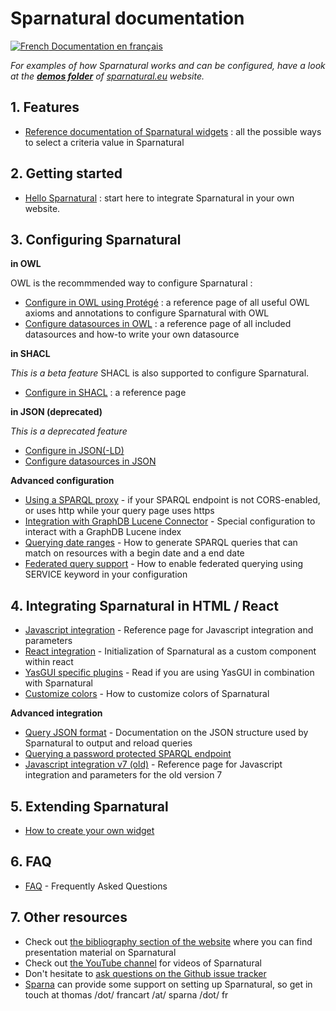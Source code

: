 
# Sparnatural documentation

[![French](https://github.com/madebybowtie/FlagKit/raw/master/Assets/PNG/FR.png) Documentation en français](/fr)

_For examples of how Sparnatural works and can be configured, have a look at the [**demos folder**](https://github.com/sparna-git/sparnatural.eu/tree/main/demos) of [sparnatural.eu](http://sparnatural.eu) website._


## 1. Features

- [Reference documentation of Sparnatural widgets](widgets.md) : all the possible ways to select a criteria value in Sparnatural


## 2. Getting started

- [Hello Sparnatural](Hello-Sparnatural/Hello-Sparnatural.md) : start here to integrate Sparnatural in your own website.


## 3. Configuring Sparnatural

**in OWL**

OWL is the recommmended way to configure Sparnatural :

- [Configure in OWL using Protégé](OWL-based-configuration.md) : a reference page of all useful OWL axioms and annotations to configure Sparnatural with OWL
- [Configure datasources in OWL](OWL-based-configuration-datasources.md) : a reference page of all included datasources and how-to write your own datasource

**in SHACL**

_This is a beta feature_
SHACL is also supported to configure Sparnatural.

- [Configure in SHACL](SHACL-based-configuration.md) : a reference page 

**in JSON (deprecated)**

_This is a deprecated feature_
- [Configure in JSON(-LD)](JSON-based-configuration.md)
- [Configure datasources in JSON](JSON-based-configuration-datasources.md)

**Advanced configuration**

- [Using a SPARQL proxy](SPARQL-proxy.md) - if your SPARQL endpoint is not CORS-enabled, or uses http while your query page uses https
- [Integration with GraphDB Lucene Connector](Integration-with-GraphDB-Lucene-Connector.md) - Special configuration to interact with a GraphDB Lucene index 
- [Querying date ranges](Querying-date-ranges.md) - How to generate SPARQL queries that can match on resources with a begin date and a end date 
- [Federated query support](Federated-querying.md) - How to enable federated querying using SERVICE keyword in your configuration

## 4. Integrating Sparnatural in HTML / React

- [Javascript integration](Javascript-integration.md) - Reference page for Javascript integration and parameters
- [React integration](react-integration.md) - Initialization of Sparnatural as a custom component within react
- [YasGUI specific plugins](YasGUI-plugins.md) - Read if you are using YasGUI in combination with Sparnatural
- [Customize colors](Customize-colors.md) - How to customize colors of Sparnatural

**Advanced integration**

- [Query JSON format](Query-JSON-format.md) - Documentation on the JSON structure used by Sparnatural to output and reload queries
- [Querying a password protected SPARQL endpoint](Querying-a-password-protected-SPARQL-endpoint.md)
- [Javascript integration v7 (old)](Javascript-integration-v7.md) - Reference page for Javascript integration and parameters for the old version 7



## 5. Extending Sparnatural

- [How to create your own widget](diy-widget.md)

## 6. FAQ

- [FAQ](FAQ.md) - Frequently Asked Questions

## 7. Other resources

- Check out [the bibliography section of the website](https://sparnatural.eu#bibliography) where you can find presentation material on Sparnatural
- Check out [the YouTube channel](https://www.youtube.com/playlist?list=PL3kB_eBB1Pc3FBOtevNtRkSw4YmWar4q5) for videos of Sparnatural
- Don't hesitate to [ask questions on the Github issue tracker](https://github.com/sparna-git/Sparnatural/issues)
- [Sparna](http://sparna.fr) can provide some support on setting up Sparnatural, so get in touch at thomas /dot/ francart /at/ sparna /dot/ fr 
